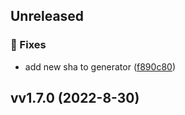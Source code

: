 
## Unreleased 

### 🐛 Fixes

- add new sha to generator ([f890c80](https://github.com/BrandSourceDigital/alta/commit/f890c8089ae0da484a2b2b541217e398ad3044ef))


## vv1.7.0 (2022-8-30)
